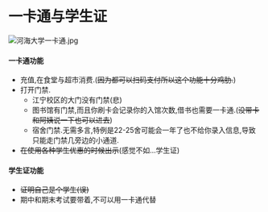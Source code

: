 # 一卡通与学生证

![河海大学一卡通.jpg](https://s21.ax1x.com/2024/08/13/pApy3Yn.jpg)

#### 一卡通功能
  - 充值,在食堂与超市消费.(~~因为都可以扫码支付所以这个功能十分鸡肋.~~)
  - 打开门禁.
    - 江宁校区的大门没有门禁(悲)
    - 图书馆有门禁,而且你刷卡会记录你的入馆次数,借书也需要一卡通.(~~没带卡和阿姨说一下也可以进去~~)
    - 宿舍门禁.无需多言,特例是22-25舍可能会一年了也不给你录入信息,导致只能走门禁几旁边的小通道.
  - ~~在使用各种学生优惠的时候出示~~(感觉不如...学生证)
#### 学生证功能
  - ~~证明自己是个学生(误)~~
  - 期中和期末考试要带着,不可以用一卡通代替